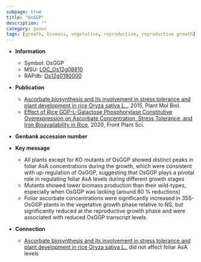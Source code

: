 ```yaml
---
subpage: true
title: "OsGGP"
description: ""
category: genes
tags: [growth, biomass, vegetative, reproductive, reproductive growth]
---
```


* **Information**  
    + Symbol: OsGGP  
    + MSU: [LOC_Os12g08810](http://rice.plantbiology.msu.edu/cgi-bin/ORF_infopage.cgi?orf=LOC_Os12g08810)  
    + RAPdb: [Os12g0190000](http://rapdb.dna.affrc.go.jp/viewer/gbrowse_details/irgsp1?name=Os12g0190000)  

* **Publication**  
    + [Ascorbate biosynthesis and its involvement in stress tolerance and plant development in rice Oryza sativa L..](http://www.ncbi.nlm.nih.gov/pubmed?term=Ascorbate+biosynthesis+and+its+involvement+in+stress+tolerance+and+plant+development+in+rice+Oryza+sativa+L..%5BTitle%5D), 2015, Plant Mol Biol.
    + [Effect of Rice GDP-L-Galactose Phosphorylase Constitutive Overexpression on Ascorbate Concentration, Stress Tolerance, and Iron Bioavailability in Rice](http://www.ncbi.nlm.nih.gov/pubmed?term=Effect+of+Rice+GDP-L-Galactose+Phosphorylase+Constitutive+Overexpression+on+Ascorbate+Concentration,+Stress+Tolerance,+and+Iron+Bioavailability+in+Rice%5BTitle%5D), 2020, Front Plant Sci.

* **Genbank accession number**  

* **Key message**  
    + All plants except for KO mutants of OsGGP showed distinct peaks in foliar AsA concentrations during the growth, which were consistent with up-regulation of OsGGP, suggesting that OsGGP plays a pivotal role in regulating foliar AsA levels during different growth stages
    + Mutants showed lower biomass production than their wild-types, especially when OsGGP was lacking (around 80 % reductions)
    + Foliar ascorbate concentrations were significantly increased in 35S-OsGGP plants in the vegetative growth phase relative to NS, but significantly reduced at the reproductive growth phase and were associated with reduced OsGGP transcript levels

* **Connection**  
    + [Ascorbate biosynthesis and its involvement in stress tolerance and plant development in rice Oryza sativa L..](OsMIOX) did not affect foliar AsA levels



